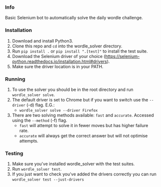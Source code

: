 ### Info
Basic Selenium bot to automatically solve the daily wordle challenge.

### Installation
1. Download and install Python3.
2. Clone this repo and `cd` into the wordle_solver directory.
3. Run `pip install .` or `pip install ".[test]"` to install the test suite.
4. Download the Selenium driver of your choice (https://selenium-python.readthedocs.io/installation.html#drivers).
5. Make sure the driver location is in your PATH.

### Running
1. To use the solver you should be in the root directory and run `wordle_solver solve`.
2. The default driver is set to Chrome but if you want to switch use the `--driver` (-d) flag. E.G.:
    - `wordle_solver solve --driver Firefox`
3. There are two solving methods available: `fast` and `accurate`. Accessed using the `--method` (-f) flag.
    - `fast` will attempt to solve it in fewer moves but has higher failure rate.
    - `accurate` will always get the correct answer but will not optimise attempts.

### Testing
1. Make sure you've installed wordle_solver with the test suites.
2. Run `wordle_solver test`.
3. If you just want to check you've added the drivers correctly you can run `wordle_solver test --just-drivers` 
